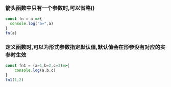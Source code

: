### 箭头函数中只有一个参数时,可以省略()

```js
const fn = a =>{
  console.log("a=",a)
}
fn(a)
```

### 定义函数时,可以为形式参数指定默认值,默认值会在形参没有对应的实参时生效

```js
const fn1 = (a=1,b=2,c=3)=>{
	console.log(a,b,c)
}
fn1(1,2)
```



